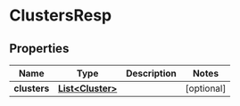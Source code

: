 # ClustersResp

## Properties
Name | Type | Description | Notes
------------ | ------------- | ------------- | -------------
**clusters** | [**List&lt;Cluster&gt;**](Cluster.md) |  |  [optional]
